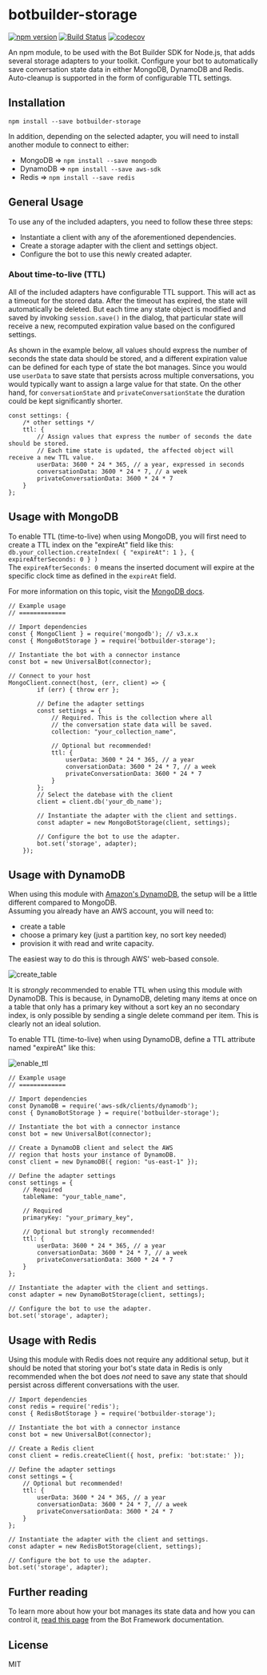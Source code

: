 # botbuilder-storage 

[![npm version](https://badge.fury.io/js/botbuilder-storage.svg)](https://badge.fury.io/js/botbuilder-storage)
[![Build Status](https://travis-ci.org/sebsylvester/botbuilder-storage.svg?branch=master)](https://travis-ci.org/sebsylvester/botbuilder-storage)
[![codecov](https://codecov.io/gh/sebsylvester/botbuilder-storage/branch/master/graph/badge.svg)](https://codecov.io/gh/sebsylvester/botbuilder-storage)

An npm module, to be used with the Bot Builder SDK for Node.js,
that adds several storage adapters to your toolkit. Configure your bot to automatically save conversation state data in either MongoDB, DynamoDB and Redis. Auto-cleanup is supported in the form of configurable TTL settings.

## Installation
`npm install --save botbuilder-storage`

In addition, depending on the selected adapter, you will need to install another module to connect to either: 
* MongoDB => `npm install --save mongodb`
* DynamoDB => `npm install --save aws-sdk`
* Redis => `npm install --save redis`

## General Usage
To use any of the included adapters, you need to follow these three steps:
* Instantiate a client with any of the aforementioned dependencies.
* Create a storage adapter with the client and settings object.
* Configure the bot to use this newly created adapter.

### About time-to-live (TTL)
All of the included adapters have configurable TTL support. This will act as a timeout for the stored data. After the timeout has expired, the state will automatically be deleted. But each time any state object is modified and saved by invoking ```session.save()``` in the dialog, that particular state will receive a new, recomputed expiration value based on the configured settings.

As shown in the example below, all values should express the number of seconds the state data should be stored, and a different expiration value can be defined for each type of state the bot manages. Since you would use ```userData``` to save state that persists across multiple conversations, you would typically want to assign a large value for that state. On the other hand, for ```conversationState``` and ```privateConversationState``` the duration could be kept significantly shorter.

```
const settings: {
    /* other settings */
    ttl: {
        // Assign values that express the number of seconds the date should be stored.
        // Each time state is updated, the affected object will receive a new TTL value.
        userData: 3600 * 24 * 365, // a year, expressed in seconds
        conversationData: 3600 * 24 * 7, // a week
        privateConversationData: 3600 * 24 * 7
    }    
};
```

## Usage with MongoDB
To enable TTL (time-to-live) when using MongoDB, you will first need to create a TTL index on the "expireAt" field like this:  
```db.your_collection.createIndex( { "expireAt": 1 }, { expireAfterSeconds: 0 } )```  
The ```expireAfterSeconds: 0``` means the inserted document will expire at the specific clock time as defined in the ```expireAt``` field.

For more information on this topic, visit the [MongoDB docs](https://docs.mongodb.com/manual/tutorial/expire-data/).

```
// Example usage
// =============

// Import dependencies
const { MongoClient } = require('mongodb'); // v3.x.x
const { MongoBotStorage } = require('botbuilder-storage');

// Instantiate the bot with a connector instance
const bot = new UniversalBot(connector);

// Connect to your host
MongoClient.connect(host, (err, client) => {
        if (err) { throw err };
        
        // Define the adapter settings
        const settings = {
            // Required. This is the collection where all
            // the conversation state data will be saved.
            collection: "your_collection_name",

            // Optional but recommended!
            ttl: {
                userData: 3600 * 24 * 365, // a year
                conversationData: 3600 * 24 * 7, // a week
                privateConversationData: 3600 * 24 * 7
            }
        };
        // Select the datebase with the client
        client = client.db('your_db_name');
        
        // Instantiate the adapter with the client and settings.
        const adapter = new MongoBotStorage(client, settings);
        
        // Configure the bot to use the adapter.
        bot.set('storage', adapter);
    });
```

## Usage with DynamoDB
When using this module with [Amazon's DynamoDB](https://aws.amazon.com/dynamodb/), the setup will be a little different compared to MongoDB.  
Assuming you already have an AWS account, you will need to: 
* create a table
* choose a primary key (just a partition key, no sort key needed)
* provision it with read and write capacity. 

The easiest way to do this is through AWS' web-based console.  
  
![create_table](https://user-images.githubusercontent.com/3374297/34575824-61a97e7e-f17c-11e7-9d3f-3671f2530212.png)

It is *strongly* recommended to enable TTL when using this module with DynamoDB.
This is because, in DynamoDB, deleting many items at once on a table that only has a primary key without a sort key an no secondary index, is only possible by sending a single delete command per item.
This is clearly not an ideal solution.
  
To enable TTL (time-to-live) when using DynamoDB, define a TTL attribute named "expireAt" like this:  
  
![enable_ttl](https://user-images.githubusercontent.com/3374297/34575826-61cb91f8-f17c-11e7-81d9-bbb26fff8e94.png)

```
// Example usage
// =============

// Import dependencies
const DynamoDB = require('aws-sdk/clients/dynamodb');
const { DynamoBotStorage } = require('botbuilder-storage');

// Instantiate the bot with a connector instance
const bot = new UniversalBot(connector);

// Create a DynamoDB client and select the AWS 
// region that hosts your instance of DynamoDB.
const client = new DynamoDB({ region: "us-east-1" });
    
// Define the adapter settings
const settings = {
    // Required
    tableName: "your_table_name",

    // Required
    primaryKey: "your_primary_key",

    // Optional but strongly recommended!
    ttl: {
        userData: 3600 * 24 * 365, // a year
        conversationData: 3600 * 24 * 7, // a week
        privateConversationData: 3600 * 24 * 7
    }
};

// Instantiate the adapter with the client and settings.
const adapter = new DynamoBotStorage(client, settings);
        
// Configure the bot to use the adapter.
bot.set('storage', adapter);
```

## Usage with Redis
Using this module with Redis does not require any additional setup, but it should be noted that storing your bot's state data in Redis is only recommended when the bot does *not* need to save any state that should persist across different conversations with the user.

```
// Import dependencies
const redis = require('redis');
const { RedisBotStorage } = require('botbuilder-storage');

// Instantiate the bot with a connector instance
const bot = new UniversalBot(connector);

// Create a Redis client
const client = redis.createClient({ host, prefix: 'bot:state:' });

// Define the adapter settings
const settings = {
    // Optional but recommended!
    ttl: {
        userData: 3600 * 24 * 365, // a year
        conversationData: 3600 * 24 * 7, // a week
        privateConversationData: 3600 * 24 * 7
    }
};

// Instantiate the adapter with the client and settings.
const adapter = new RedisBotStorage(client, settings);

// Configure the bot to use the adapter.
bot.set('storage', adapter);
```

## Further reading
To learn more about how your bot manages its state data and how you can control it, [read this page](https://docs.microsoft.com/en-us/bot-framework/nodejs/bot-builder-nodejs-state) from the Bot Framework documentation.

## License

MIT
